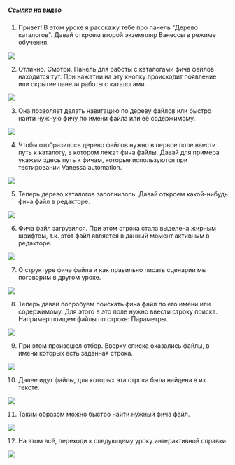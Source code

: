 ﻿##### [Ссылка на видео](https://youtu.be/D-NQwG7MLN4)

001. Привет! В этом уроке я расскажу тебе про панель "Дерево каталогов". Давай откроем второй экземпляр Ванессы в режиме обучения.

![](https://vanessa-files.do.bit-erp.ru/Doc/1.2.041.1/MD/Глава02/images/000_ОписаниеПанелиДеревоКаталогов.png)

002. Отлично. Смотри. Панель для работы с каталогами фича файлов находится тут. При нажатии на эту кнопку происходит появление или скрытие панели работы с каталогами.

![](https://vanessa-files.do.bit-erp.ru/Doc/1.2.041.1/MD/Глава02/images/005_ОписаниеПанелиДеревоКаталогов.png)

003. Она позволяет делать навигацию по дереву файлов или быстро найти нужную фичу по имени файла или её содержимому.

![](https://vanessa-files.do.bit-erp.ru/Doc/1.2.041.1/MD/Глава02/images/012_ОписаниеПанелиДеревоКаталогов.png)

004. Чтобы отобразилось дерево файлов нужно в первое поле ввести путь к каталогу, в котором лежат фича файлы. Давай для примера укажем здесь путь к фичам, которые используются при тестировании Vanessa automation.

![](https://vanessa-files.do.bit-erp.ru/Doc/1.2.041.1/MD/Глава02/images/017_ОписаниеПанелиДеревоКаталогов.png)

005. Теперь дерево каталогов заполнилось. Давай откроем какой-нибудь фича файл в редакторе.

![](https://vanessa-files.do.bit-erp.ru/Doc/1.2.041.1/MD/Глава02/images/043_ОписаниеПанелиДеревоКаталогов.png)

006. Фича файл загрузился. При этом строка стала выделена жирным шрифтом, т.к. этот файл является в данный момент активным в редакторе.

![](https://vanessa-files.do.bit-erp.ru/Doc/1.2.041.1/MD/Глава02/images/046_ОписаниеПанелиДеревоКаталогов.png)

007. О структуре фича файла и как правильно писать сценарии мы поговорим в другом уроке.

![](https://vanessa-files.do.bit-erp.ru/Doc/1.2.041.1/MD/Глава02/images/047_ОписаниеПанелиДеревоКаталогов.png)

008. Теперь давай попробуем поискать фича файл по его имени или содержимому. Для этого в это поле нужно ввести строку поиска. Например поищем файлы по строке: Параметры.

![](https://vanessa-files.do.bit-erp.ru/Doc/1.2.041.1/MD/Глава02/images/050_ОписаниеПанелиДеревоКаталогов.png)

009. При этом произошел отбор. Вверху списка оказались файлы, в имени которых есть заданная строка.

![](https://vanessa-files.do.bit-erp.ru/Doc/1.2.041.1/MD/Глава02/images/062_ОписаниеПанелиДеревоКаталогов.png)

010. Далее идут файлы, для которых эта строка была найдена в их тексте.

![](https://vanessa-files.do.bit-erp.ru/Doc/1.2.041.1/MD/Глава02/images/063_ОписаниеПанелиДеревоКаталогов.png)

011. Таким образом можно быстро найти нужный фича файл.

![](https://vanessa-files.do.bit-erp.ru/Doc/1.2.041.1/MD/Глава02/images/064_ОписаниеПанелиДеревоКаталогов.png)

012. На этом всё, переходи к следующему уроку интерактивной справки.

![](https://vanessa-files.do.bit-erp.ru/Doc/1.2.041.1/MD/Глава02/images/065_ОписаниеПанелиДеревоКаталогов.png)
